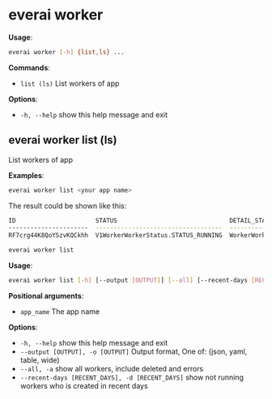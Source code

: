 # everai worker
**Usage**:   
```bash 
everai worker [-h] {list,ls} ...  
```

**Commands**:    
* `list (ls)`
              List workers of app  

**Options**:  
* `-h, --help`  show this help message and exit  

## everai worker list (ls)
List workers of app  

**Examples**:  
```bash 
everai worker list <your app name>
```
The result could be shown like this:  
```bash 
ID                      STATUS                               DETAIL_STATUS                                CREATED_AT                DELETED_AT
----------------------  -----------------------------------  -------------------------------------------  ------------------------  ------------
RF7crg44K8QoYSzvKQCkhh  V1WorkerWorkerStatus.STATUS_RUNNING  WorkerWorkerDetailStatus.DETAIL_STATUS_FREE  2024-04-29 20:53:40+0800
```
```bash
everai worker list
```

**Usage**:  
```bash  
everai worker list [-h] [--output [OUTPUT]] [--all] [--recent-days [RECENT_DAYS]] app_name
```

**Positional arguments**:  
  * `app_name`              The app name  

**Options**:  
* `-h, --help`            show this help message and exit  
* `--output [OUTPUT], -o [OUTPUT]`
                        Output format, One of: (json, yaml, table, wide)  
* `--all, -a`             show all workers, include deleted and errors  
* `--recent-days [RECENT_DAYS], -d [RECENT_DAYS]`
                        show not running workers who is created in recent days  
